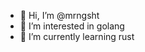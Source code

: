 - 👋 Hi, I’m @mrngsht
- 👀 I’m interested in golang
- 🌱 I’m currently learning rust

<!---
mrngsht/mrngsht is a ✨ special ✨ repository because its `README.md` (this file) appears on your GitHub profile.
You can click the Preview link to take a look at your changes.
--->
